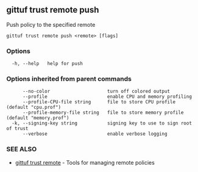 ## gittuf trust remote push

Push policy to the specified remote

```
gittuf trust remote push <remote> [flags]
```

### Options

```
  -h, --help   help for push
```

### Options inherited from parent commands

```
      --no-color                     turn off colored output
      --profile                      enable CPU and memory profiling
      --profile-CPU-file string      file to store CPU profile (default "cpu.prof")
      --profile-memory-file string   file to store memory profile (default "memory.prof")
  -k, --signing-key string           signing key to use to sign root of trust
      --verbose                      enable verbose logging
```

### SEE ALSO

* [gittuf trust remote](gittuf_trust_remote.md)	 - Tools for managing remote policies

